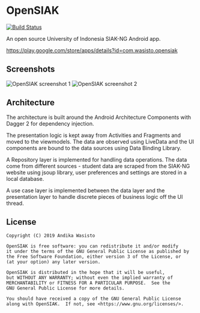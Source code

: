 OpenSIAK
========

[![Build Status](https://travis-ci.com/awasisto/opensiak.svg?branch=develop)](https://travis-ci.com/awasisto/opensiak)

An open source University of Indonesia SIAK-NG Android app.

https://play.google.com/store/apps/details?id=com.wasisto.opensiak

Screenshots
-----------

![OpenSIAK screenshot 1](https://lh3.googleusercontent.com/nA9OICiZZ17jZO5i_YBrtELvKIIZztFUYNW4MJqKnQ8fIJTVJVdabFCh9-DEOrM81g=w250-rw)
![OpenSIAK screenshot 2](https://lh3.googleusercontent.com/l5e4zvcRLP3AVuXUqWnkVz5G1OW3kHEQrYJP_rI_rTEfcWAtxjGVctK8lRuEjYI4lw=w250-rw)

Architecture
------------

The architecture is built around the Android Architecture Components with Dagger 2 for dependency
injection.

The presentation logic is kept away from Activities and Fragments and moved to the viewmodels. The
data are observed using LiveData and the UI components are bound to the data sources using Data
Binding Library.

A Repository layer is implemented for handling data operations. The data come from different
sources - student data are scraped from the SIAK-NG website using jsoup library, user preferences
and settings are stored in a local database.

A use case layer is implemented between the data layer and the presentation layer to handle discrete
pieces of business logic off the UI thread.

License
-------

    Copyright (C) 2019 Andika Wasisto

    OpenSIAK is free software: you can redistribute it and/or modify
    it under the terms of the GNU General Public License as published by
    the Free Software Foundation, either version 3 of the License, or
    (at your option) any later version.

    OpenSIAK is distributed in the hope that it will be useful,
    but WITHOUT ANY WARRANTY; without even the implied warranty of
    MERCHANTABILITY or FITNESS FOR A PARTICULAR PURPOSE.  See the
    GNU General Public License for more details.

    You should have received a copy of the GNU General Public License
    along with OpenSIAK.  If not, see <https://www.gnu.org/licenses/>.
